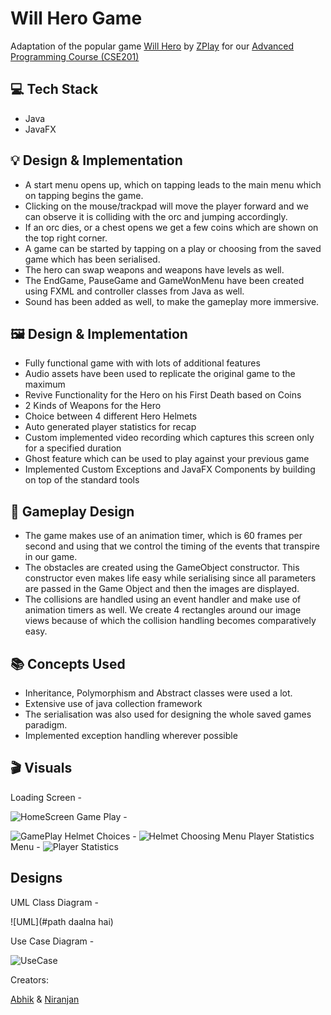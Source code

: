 #  Will Hero Game

Adaptation of the popular game [Will Hero](https://apps.apple.com/us/app/will-hero/id1317231325) by [ZPlay](https://apps.apple.com/us/developer/zplay-beijing-info-tech-co-ltd/id531022725) for our [Advanced Programming Course (CSE201)](http://techtree.iiitd.edu.in/viewDescription/filename?=CSE201)

## 💻 Tech Stack

- Java
- JavaFX

## 💡 Design & Implementation

- A start menu opens up, which on tapping leads to the main menu which on tapping begins the game.
- Clicking on the mouse/trackpad will move the player forward and we can observe it is colliding with the orc and jumping accordingly.
- If an orc dies, or a chest opens we get a few coins which are shown on the top right corner.
- A game can be started by tapping on a play or choosing from the saved game which has been serialised.
- The hero can swap weapons and weapons have levels as well.
- The EndGame, PauseGame and GameWonMenu have been created using FXML and controller classes from Java as well.
- Sound has been added as well, to make the gameplay more immersive.

## 🖼️ Design & Implementation

- Fully functional game with with lots of additional features
- Audio assets have been used to replicate the original game to the maximum
- Revive Functionality for the Hero on his First Death based on Coins
- 2 Kinds of Weapons for the Hero
- Choice between 4 different Hero Helmets
- Auto generated player statistics for recap
- Custom implemented video recording which captures this screen only for a specified duration
- Ghost feature which can be used to play against your previous game
- Implemented Custom Exceptions and JavaFX Components by building on top of the standard tools

## 👀 Gameplay Design

- The game makes use of an animation timer, which is 60 frames per second and using that we control the timing of the events that transpire in our game.
- The obstacles are created using the GameObject constructor. This constructor even makes life easy while serialising since all parameters are passed in the Game Object and then the images are displayed.
- The collisions are handled using an event handler and make use of animation timers as well. We create 4 rectangles around our image views because of which the collision handling becomes comparatively easy. 

## 📚 Concepts Used

- Inheritance, Polymorphism and Abstract classes were used a lot.
- Extensive use of  java collection framework
- The serialisation was also used for designing the whole saved games paradigm.
- Implemented exception handling wherever possible

## 🎬 Visuals

Loading Screen -

![HomeScreen](mainScreen.jpg)
Game Play - 

![GamePlay](gamePlay.jpg)
Helmet Choices - 
![Helmet Choosing Menu](helmets.jpg)
Player Statistics Menu - 
![Player Statistics](PlayerStatistics.jpg)


## Designs 

UML Class Diagram -

![UML](#path daalna hai)

Use Case Diagram - 

![UseCase](UseCase.png)

Creators:

[Abhik](https://github.com/Kushagra20075) & [Niranjan](https://github.com/aflah02)

